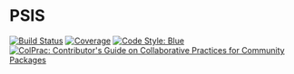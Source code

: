 # PSIS

[![Build Status](https://github.com/sethaxen/PSIS.jl/workflows/CI/badge.svg)](https://github.com/sethaxen/PSIS.jl/actions)
[![Coverage](https://codecov.io/gh/sethaxen/PSIS.jl/branch/master/graph/badge.svg)](https://codecov.io/gh/sethaxen/PSIS.jl)
[![Code Style: Blue](https://img.shields.io/badge/code%20style-blue-4495d1.svg)](https://github.com/invenia/BlueStyle)
[![ColPrac: Contributor's Guide on Collaborative Practices for Community Packages](https://img.shields.io/badge/ColPrac-Contributor's%20Guide-blueviolet)](https://github.com/SciML/ColPrac)
